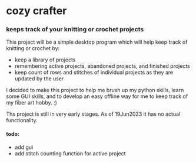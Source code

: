 # cozy crafter
### keeps track of your knitting or crochet projects

This project will be a simple desktop program which will help keep track of knitting or crochet by:
- keep a library of projects
- remembering active projects, abandoned projects, and finished projects
- keep count of rows and stitches of individual projects as they are updated by the user 

I decided to make this project to help me brush up my python skills, learn some GUI skills, and to develop an easy offline way for me to keep track of my fiber art hobby. :)

Ths project is still in very early stages. As of 19Jun2023 it has no actual functionality.

#### todo:
- add gui
- add stitch counting function for active project